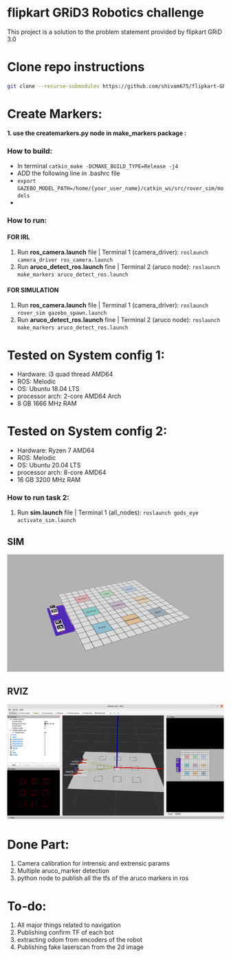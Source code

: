 # flipkart GRiD3 Robotics challenge 
This project is a solution to the problem statement provided by flipkart GRiD 3.0

# Clone repo instructions
```sh
git clone --recurse-submodules https://github.com/shivam675/flipkart-GRiD3.git
```

# Create Markers:

**1. use the createmarkers.py node in make_markers package :**


### How to build:
- In terminal `catkin_make -DCMAKE_BUILD_TYPE=Release -j4`
- ADD the following line in .bashrc file
- `export GAZEBO_MODEL_PATH=/home/{your_user_name}/catkin_ws/src/rover_sim/models`
- 

### How to run:
#### FOR IRL
<!-- 1. To open arm in Gazebo | Terminal 1: `roslaunch arm_gazebo gazebo_spawn.launch` -->
<!-- 2. To open arm in Rviz   | Terminal 2: `roslaunch arm_prismatic_octomap bringup.launch` -->
1. Run **ros_camera.launch** file | Terminal 1 (camera_driver): `roslaunch camera_driver ros_camera.launch`
2. Run **aruco_detect_ros.launch** fine | Terminal 2 (aruco node): `roslaunch make_markers aruco_detect_ros.launch`

#### FOR SIMULATION

1. Run **ros_camera.launch** file | Terminal 1 (camera_driver): `roslaunch rover_sim gazebo_spawn.launch`
2. Run **aruco_detect_ros.launch** fine | Terminal 2 (aruco node): `roslaunch make_markers aruco_detect_ros.launch`

# Tested on System config 1:
- Hardware: i3 quad thread AMD64
- ROS: Melodic
- OS: Ubuntu 18.04 LTS
- processor arch: 2-core AMD64 Arch
- 8 GB 1666 MHz RAM

# Tested on System config 2:
- Hardware: Ryzen 7 AMD64
- ROS: Melodic
- OS: Ubuntu 20.04 LTS
- processor arch: 8-core AMD64
- 16 GB 3200 MHz RAM 



### How to run task 2:
1. Run **sim.launch** file | Terminal 1 (all_nodes): `roslaunch gods_eye activate_sim.launch`
<!-- 2. Run **aruco_detect_ros.launch** fine | Terminal 2 (aruco node): `roslaunch make_markers aruco_detect_ros.launch` -->

## SIM  
![](./task_2_sim.png)


## RVIZ

![](./task_2.png)



# Done Part:
1. Camera calibration for intrensic and extrensic params
2. Multiple aruco_marker detection
3. python node to publish all the tfs of the aruco markers in ros


# To-do:
1. All major things related to navigation
2. Publishing confirm TF of each bot
3. extracting odom from encoders of the robot
4. Publishing fake laserscan from the 2d image